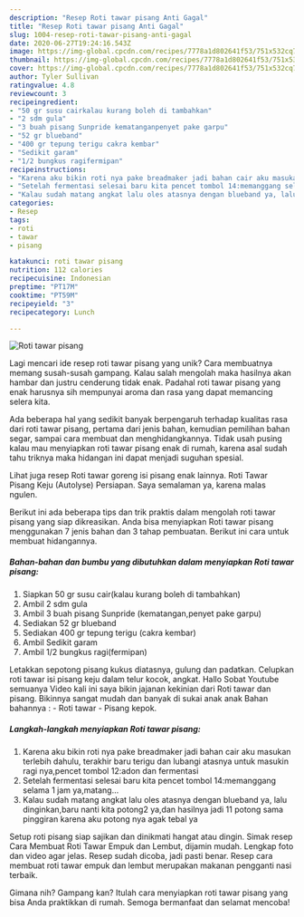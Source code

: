 ```yaml
---
description: "Resep Roti tawar pisang Anti Gagal"
title: "Resep Roti tawar pisang Anti Gagal"
slug: 1004-resep-roti-tawar-pisang-anti-gagal
date: 2020-06-27T19:24:16.543Z
image: https://img-global.cpcdn.com/recipes/7778a1d802641f53/751x532cq70/roti-tawar-pisang-foto-resep-utama.jpg
thumbnail: https://img-global.cpcdn.com/recipes/7778a1d802641f53/751x532cq70/roti-tawar-pisang-foto-resep-utama.jpg
cover: https://img-global.cpcdn.com/recipes/7778a1d802641f53/751x532cq70/roti-tawar-pisang-foto-resep-utama.jpg
author: Tyler Sullivan
ratingvalue: 4.8
reviewcount: 3
recipeingredient:
- "50 gr susu cairkalau kurang boleh di tambahkan"
- "2 sdm gula"
- "3 buah pisang Sunpride kematanganpenyet pake garpu"
- "52 gr blueband"
- "400 gr tepung terigu cakra kembar"
- "Sedikit garam"
- "1/2 bungkus ragifermipan"
recipeinstructions:
- "Karena aku bikin roti nya pake breadmaker jadi bahan cair aku masukan terlebih dahulu, terakhir baru terigu dan lubangi atasnya untuk masukin ragi nya,pencet tombol 12:adon dan fermentasi"
- "Setelah fermentasi selesai baru kita pencet tombol 14:memanggang selama 1 jam ya,matang..."
- "Kalau sudah matang angkat lalu oles atasnya dengan blueband ya, lalu dinginkan,baru nanti kita potong2 ya,dan hasilnya jadi 11 potong sama pinggiran karena aku potong nya agak tebal ya"
categories:
- Resep
tags:
- roti
- tawar
- pisang

katakunci: roti tawar pisang 
nutrition: 112 calories
recipecuisine: Indonesian
preptime: "PT17M"
cooktime: "PT59M"
recipeyield: "3"
recipecategory: Lunch

---
```



![Roti tawar pisang](https://img-global.cpcdn.com/recipes/7778a1d802641f53/751x532cq70/roti-tawar-pisang-foto-resep-utama.jpg)

Lagi mencari ide resep roti tawar pisang yang unik? Cara membuatnya memang susah-susah gampang. Kalau salah mengolah maka hasilnya akan hambar dan justru cenderung tidak enak. Padahal roti tawar pisang yang enak harusnya sih mempunyai aroma dan rasa yang dapat memancing selera kita.

Ada beberapa hal yang sedikit banyak berpengaruh terhadap kualitas rasa dari roti tawar pisang, pertama dari jenis bahan, kemudian pemilihan bahan segar, sampai cara membuat dan menghidangkannya. Tidak usah pusing kalau mau menyiapkan roti tawar pisang enak di rumah, karena asal sudah tahu triknya maka hidangan ini dapat menjadi suguhan spesial.

Lihat juga resep Roti tawar goreng isi pisang enak lainnya. Roti Tawar Pisang Keju (Autolyse) Persiapan. Saya semalaman ya, karena malas ngulen.


Berikut ini ada beberapa tips dan trik praktis dalam mengolah roti tawar pisang yang siap dikreasikan. Anda bisa menyiapkan Roti tawar pisang menggunakan 7 jenis bahan dan 3 tahap pembuatan. Berikut ini cara untuk membuat hidangannya.

<!--inarticleads1-->

##### Bahan-bahan dan bumbu yang dibutuhkan dalam menyiapkan Roti tawar pisang:

1. Siapkan 50 gr susu cair(kalau kurang boleh di tambahkan)
1. Ambil 2 sdm gula
1. Ambil 3 buah pisang Sunpride (kematangan,penyet pake garpu)
1. Sediakan 52 gr blueband
1. Sediakan 400 gr tepung terigu (cakra kembar)
1. Ambil Sedikit garam
1. Ambil 1/2 bungkus ragi(fermipan)


Letakkan sepotong pisang kukus diatasnya, gulung dan padatkan. Celupkan roti tawar isi pisang keju dalam telur kocok, angkat. Hallo Sobat Youtube semuanya Video kali ini saya bikin jajanan kekinian dari Roti tawar dan pisang. Bikinnya sangat mudah dan banyak di sukai anak anak Bahan bahannya : - Roti tawar - Pisang kepok. 

<!--inarticleads2-->

##### Langkah-langkah menyiapkan Roti tawar pisang:

1. Karena aku bikin roti nya pake breadmaker jadi bahan cair aku masukan terlebih dahulu, terakhir baru terigu dan lubangi atasnya untuk masukin ragi nya,pencet tombol 12:adon dan fermentasi
1. Setelah fermentasi selesai baru kita pencet tombol 14:memanggang selama 1 jam ya,matang...
1. Kalau sudah matang angkat lalu oles atasnya dengan blueband ya, lalu dinginkan,baru nanti kita potong2 ya,dan hasilnya jadi 11 potong sama pinggiran karena aku potong nya agak tebal ya


Setup roti pisang siap sajikan dan dinikmati hangat atau dingin. Simak resep Cara Membuat Roti Tawar Empuk dan Lembut, dijamin mudah. Lengkap foto dan video agar jelas. Resep sudah dicoba, jadi pasti benar. Resep cara membuat roti tawar empuk dan lembut merupakan makanan pengganti nasi terbaik. 

Gimana nih? Gampang kan? Itulah cara menyiapkan roti tawar pisang yang bisa Anda praktikkan di rumah. Semoga bermanfaat dan selamat mencoba!
